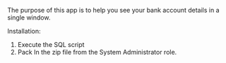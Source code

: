 The purpose of this app is to help you see your bank account details in a single window.

Installation:

1. Execute the SQL script
1. Pack In the zip file from the System Administrator role.
